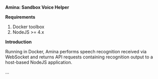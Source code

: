 **Amina: Sandbox Voice Helper**

__Requirements__

1. Docker toolbox
2. NodeJS >= 4.x

__Introduction__

Running in Docker, Amina performs speech recognition received via WebSocket and returns API requests containing recognition output to a host-based NodeJS application.

...